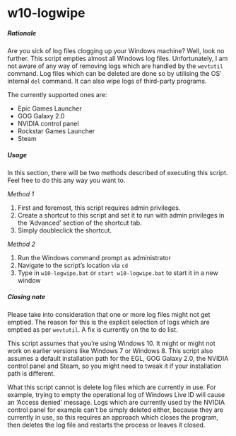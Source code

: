 w10-logwipe
===========

##### Rationale
Are you sick of log files clogging up your Windows machine? Well, look no
further. This script empties almost all Windows log files. Unfortunately, I am
not aware of any way of removing logs which are handled by the `wevtutil`
command. Log files which can be deleted are done so by utilising the OS’
internal `del` command. It can also wipe logs of third-party programs.

The currently supported ones are:

- Epic Games Launcher
- GOG Galaxy 2.0
- NVIDIA control panel
- Rockstar Games Launcher
- Steam

##### Usage
In this section, there will be two methods described of executing this script.
Feel free to do this any way you want to.

*Method 1*
1. First and foremost, this script requires admin privileges.
2. Create a shortcut to this script and set it to run with admin privileges in
   the ‘Advanced’ section of the shortcut tab.
3. Simply doubleclick the shortcut.

*Method 2*
1. Run the Windows command prompt as administrator
2. Navigate to the script’s location via `cd`
3. Type in `w10-logwipe.bat` or `start w10-logwipe.bat` to start it in a new
   window

##### Closing note
Please take into consideration that one or more log files might not get emptied.
The reason for this is the explicit selection of logs which are emptied as per
`wevtutil`. A fix is currently on the to do list.

This script assumes that you’re using Windows 10. It might or might not work on
earlier versions like Windows 7 or Windows 8. This script also assumes a default
installation path for the EGL, GOG Galaxy 2.0, the NVIDIA control panel and
Steam, so you might need to tweak it if your installation path is different.

What this script cannot is delete log files which are currently in use. For
example, trying to empty the operational log of Windows Live ID will cause an
‘Access denied’ message. Logs which are currently used by the NVIDIA control
panel for example can’t be simply deleted either, because they are currently in
use, so this requires an approach which closes the program, then deletes the log
file and restarts the process or leaves it closed.
